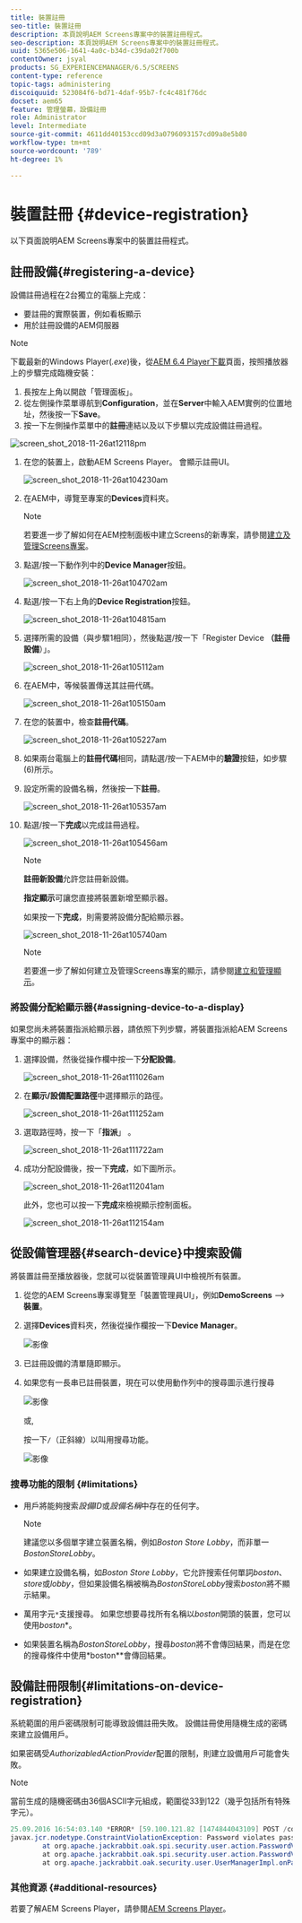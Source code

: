 ```yaml
---
title: 裝置註冊
seo-title: 裝置註冊
description: 本頁說明AEM Screens專案中的裝置註冊程式。
seo-description: 本頁說明AEM Screens專案中的裝置註冊程式。
uuid: 5365e506-1641-4a0c-b34d-c39da02f700b
contentOwner: jsyal
products: SG_EXPERIENCEMANAGER/6.5/SCREENS
content-type: reference
topic-tags: administering
discoiquuid: 523084f6-bd71-4daf-95b7-fc4c481f76dc
docset: aem65
feature: 管理螢幕，設備註冊
role: Administrator
level: Intermediate
source-git-commit: 4611dd40153ccd09d3a0796093157cd09a8e5b80
workflow-type: tm+mt
source-wordcount: '789'
ht-degree: 1%

---
```



# 裝置註冊 {#device-registration}

以下頁面說明AEM Screens專案中的裝置註冊程式。

## 註冊設備{#registering-a-device}

設備註冊過程在2台獨立的電腦上完成：

* 要註冊的實際裝置，例如看板顯示
* 用於註冊設備的AEM伺服器

>[!NOTE]
>
>下載最新的Windows Player(*.exe*)後，從[AEM 6.4 Player下載](https://download.macromedia.com/screens/)頁面，按照播放器上的步驟完成臨機安裝：
>
>1. 長按左上角以開啟「管理面板」。
>1. 從左側操作菜單導航到&#x200B;**Configuration**，並在&#x200B;**Server**&#x200B;中輸入AEM實例的位置地址，然後按一下&#x200B;**Save**。
>1. 按一下左側操作菜單中的&#x200B;**註冊**&#x200B;連結以及以下步驟以完成設備註冊過程。

>



![screen_shot_2018-11-26at12118pm](assets/screen_shot_2018-11-26at12118pm.png)

1. 在您的裝置上，啟動AEM Screens Player。 會顯示註冊UI。

   ![screen_shot_2018-11-26at104230am](assets/screen_shot_2018-11-26at104230am.png)

1. 在AEM中，導覽至專案的&#x200B;**Devices**&#x200B;資料夾。

   >[!NOTE]
   >
   >若要進一步了解如何在AEM控制面板中建立Screens的新專案，請參閱[建立及管理Screens專案](creating-a-screens-project.md)。

1. 點選/按一下動作列中的&#x200B;**Device Manager**&#x200B;按鈕。

   ![screen_shot_2018-11-26at104702am](assets/screen_shot_2018-11-26at104702am.png)

1. 點選/按一下右上角的&#x200B;**Device Registration**&#x200B;按鈕。

   ![screen_shot_2018-11-26at104815am](assets/screen_shot_2018-11-26at104815am.png)

1. 選擇所需的設備（與步驟1相同），然後點選/按一下「Register Device **（註冊設備**）」。

   ![screen_shot_2018-11-26at105112am](assets/screen_shot_2018-11-26at105112am.png)

1. 在AEM中，等候裝置傳送其註冊代碼。

   ![screen_shot_2018-11-26at105150am](assets/screen_shot_2018-11-26at105150am.png)

1. 在您的裝置中，檢查&#x200B;**註冊代碼**。

   ![screen_shot_2018-11-26at105227am](assets/screen_shot_2018-11-26at105227am.png)

1. 如果兩台電腦上的&#x200B;**註冊代碼**&#x200B;相同，請點選/按一下AEM中的&#x200B;**驗證**&#x200B;按鈕，如步驟(6)所示。
1. 設定所需的設備名稱，然後按一下&#x200B;**註冊**。

   ![screen_shot_2018-11-26at105357am](assets/screen_shot_2018-11-26at105357am.png)

1. 點選/按一下&#x200B;**完成**&#x200B;以完成註冊過程。

   ![screen_shot_2018-11-26at105456am](assets/screen_shot_2018-11-26at105456am.png)

   >[!NOTE]
   >
   >**註冊新設備**&#x200B;允許您註冊新設備。
   >
   >**指定顯示**&#x200B;可讓您直接將裝置新增至顯示器。

   如果按一下&#x200B;**完成**，則需要將設備分配給顯示器。

   ![screen_shot_2018-11-26at105740am](assets/screen_shot_2018-11-26at105740am.png)

   >[!NOTE]
   >
   >若要進一步了解如何建立及管理Screens專案的顯示，請參閱[建立和管理顯示](managing-displays.md)。

### 將設備分配給顯示器{#assigning-device-to-a-display}

如果您尚未將裝置指派給顯示器，請依照下列步驟，將裝置指派給AEM Screens專案中的顯示器：

1. 選擇設備，然後從操作欄中按一下&#x200B;**分配設備**。

   ![screen_shot_2018-11-26at111026am](assets/screen_shot_2018-11-26at111026am.png)

1. 在&#x200B;**顯示/設備配置路徑**&#x200B;中選擇顯示的路徑。

   ![screen_shot_2018-11-26at111252am](assets/screen_shot_2018-11-26at111252am.png)

1. 選取路徑時，按一下「**指派**」 。

   ![screen_shot_2018-11-26at111722am](assets/screen_shot_2018-11-26at111722am.png)

1. 成功分配設備後，按一下&#x200B;**完成**，如下圖所示。

   ![screen_shot_2018-11-26at112041am](assets/screen_shot_2018-11-26at112041am.png)

   此外，您也可以按一下&#x200B;**完成**&#x200B;來檢視顯示控制面板。

   ![screen_shot_2018-11-26at112154am](assets/screen_shot_2018-11-26at112154am.png)

## 從設備管理器{#search-device}中搜索設備

將裝置註冊至播放器後，您就可以從裝置管理員UI中檢視所有裝置。

1. 從您的AEM Screens專案導覽至「裝置管理員UI」，例如&#x200B;**DemoScreens** —> **裝置**。

1. 選擇&#x200B;**Devices**&#x200B;資料夾，然後從操作欄按一下&#x200B;**Device Manager**。

   ![影像](/help/user-guide/assets/device-manager/device-manager-1.png)

1. 已註冊設備的清單隨即顯示。

1. 如果您有一長串已註冊裝置，現在可以使用動作列中的搜尋圖示進行搜尋

   ![影像](/help/user-guide/assets/device-manager/device-manager-2.png)

   或,

   按一下`/`（正斜線）以叫用搜尋功能。

   ![影像](/help/user-guide/assets/device-manager/device-manager-3.png)


### 搜尋功能的限制 {#limitations}

* 用戶將能夠搜索&#x200B;*設備ID*&#x200B;或&#x200B;*設備名稱*&#x200B;中存在的任何字。

   >[!NOTE]
   >建議您以多個單字建立裝置名稱，例如&#x200B;*Boston Store Lobby*，而非單一&#x200B;*BostonStoreLobby*。

* 如果建立設備名稱，如&#x200B;*Boston Store Lobby*，它允許搜索任何單詞&#x200B;*boston*、*store*&#x200B;或&#x200B;*lobby*，但如果設備名稱被稱為&#x200B;*BostonStoreLobby*&#x200B;搜索&#x200B;*boston*&#x200B;將不顯示結果。

* 萬用字元`*`支援搜尋。 如果您想要尋找所有名稱以&#x200B;*boston*&#x200B;開頭的裝置，您可以使用&#x200B;*boston**。

* 如果裝置名稱為&#x200B;*BostonStoreLobby*，搜尋&#x200B;*boston*&#x200B;將不會傳回結果，而是在您的搜尋條件中使用&#x200B;*boston**會傳回結果。

## 設備註冊限制{#limitations-on-device-registration}

系統範圍的用戶密碼限制可能導致設備註冊失敗。 設備註冊使用隨機生成的密碼來建立設備用戶。

如果密碼受&#x200B;*AuthorizabledActionProvider*&#x200B;配置的限制，則建立設備用戶可能會失敗。

>[!NOTE]
>
>當前生成的隨機密碼由36個ASCII字元組成，範圍從33到122（幾乎包括所有特殊字元）。

```java
25.09.2016 16:54:03.140 *ERROR* [59.100.121.82 [1474844043109] POST /content/screens/svc/registration HTTP/1.1] com.adobe.cq.screens.device.registration.impl.RegistrationServlet Error during device registration
javax.jcr.nodetype.ConstraintViolationException: Password violates password constraint (^(?=.*\d).{7,9}$).
        at org.apache.jackrabbit.oak.spi.security.user.action.PasswordValidationAction.validatePassword(PasswordValidationAction.java:105)
        at org.apache.jackrabbit.oak.spi.security.user.action.PasswordValidationAction.onPasswordChange(PasswordValidationAction.java:76)
        at org.apache.jackrabbit.oak.security.user.UserManagerImpl.onPasswordChange(UserManagerImpl.java:308)
```

### 其他資源 {#additional-resources}

若要了解AEM Screens Player，請參閱[AEM Screens Player](working-with-screens-player.md)。
